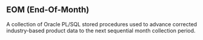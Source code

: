 ## EOM (End-Of-Month)

A collection of Oracle PL/SQL stored procedures used to advance corrected industry-based product data to the next sequential month collection period.